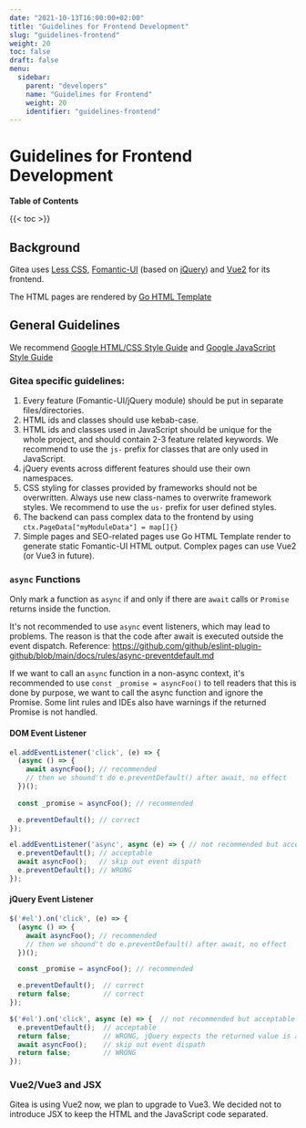 ```yaml
---
date: "2021-10-13T16:00:00+02:00"
title: "Guidelines for Frontend Development"
slug: "guidelines-frontend"
weight: 20
toc: false
draft: false
menu:
  sidebar:
    parent: "developers"
    name: "Guidelines for Frontend"
    weight: 20
    identifier: "guidelines-frontend"
---
```


# Guidelines for Frontend Development

**Table of Contents**

{{< toc >}}

## Background

Gitea uses [Less CSS](https://lesscss.org), [Fomantic-UI](https://fomantic-ui.com/introduction/getting-started.html) (based on [jQuery](https://api.jquery.com)) and [Vue2](https://vuejs.org/v2/guide/) for its frontend.

The HTML pages are rendered by [Go HTML Template](https://pkg.go.dev/html/template)

## General Guidelines

We recommend [Google HTML/CSS Style Guide](https://google.github.io/styleguide/htmlcssguide.html) and [Google JavaScript Style Guide](https://google.github.io/styleguide/jsguide.html)

### Gitea specific guidelines:

1. Every feature (Fomantic-UI/jQuery module) should be put in separate files/directories.
2. HTML ids and classes should use kebab-case.
3. HTML ids and classes used in JavaScript should be unique for the whole project, and should contain 2-3 feature related keywords. We recommend to use the `js-` prefix for classes that are only used in JavaScript.
4. jQuery events across different features should use their own namespaces.
5. CSS styling for classes provided by frameworks should not be overwritten. Always use new class-names to overwrite framework styles. We recommend to use the `us-` prefix for user defined styles.  
6. The backend can pass complex data to the frontend by using `ctx.PageData["myModuleData"] = map[]{}`
7. Simple pages and SEO-related pages use Go HTML Template render to generate static Fomantic-UI HTML output. Complex pages can use Vue2 (or Vue3 in future).


### `async` Functions

Only mark a function as `async` if and only if there are `await` calls 
or `Promise` returns inside the function.

It's not recommended to use `async` event listeners, which may lead to problems. 
The reason is that the code after await is executed outside the event dispatch. 
Reference: https://github.com/github/eslint-plugin-github/blob/main/docs/rules/async-preventdefault.md

If we want to call an `async` function in a non-async context,
it's recommended to use `const _promise = asyncFoo()` to tell readers
that this is done by purpose, we want to call the async function and ignore the Promise.
Some lint rules and IDEs also have warnings if the returned Promise is not handled.

#### DOM Event Listener

```js
el.addEventListener('click', (e) => {
  (async () => {
    await asyncFoo(); // recommended
    // then we shound't do e.preventDefault() after await, no effect
  })(); 
  
  const _promise = asyncFoo(); // recommended

  e.preventDefault(); // correct
});

el.addEventListener('async', async (e) => { // not recommended but acceptable
  e.preventDefault(); // acceptable
  await asyncFoo();   // skip out event dispath 
  e.preventDefault(); // WRONG
});
```

#### jQuery Event Listener

```js
$('#el').on('click', (e) => {
  (async () => {
    await asyncFoo(); // recommended
    // then we shound't do e.preventDefault() after await, no effect
  })();

  const _promise = asyncFoo(); // recommended

  e.preventDefault();  // correct
  return false;        // correct
});

$('#el').on('click', async (e) => {  // not recommended but acceptable
  e.preventDefault();  // acceptable
  return false;        // WRONG, jQuery expects the returned value is a boolean, not a Promise
  await asyncFoo();    // skip out event dispath
  return false;        // WRONG
});
```

### Vue2/Vue3 and JSX

Gitea is using Vue2 now, we plan to upgrade to Vue3. We decided not to introduce JSX to keep the HTML and the JavaScript code separated.
